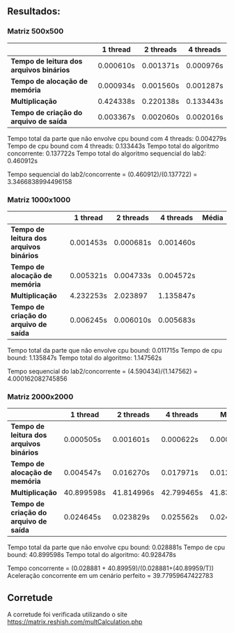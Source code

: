 ## Resultados:

### Matriz 500x500
| | 1 thread | 2 threads | 4 threads
|---|---|---|---|
| **Tempo de leitura dos arquivos binários**        | 0.000610s | 0.001371s | 0.000976s |
| **Tempo de alocação de memória**        | 0.000934s | 0.001560s | 0.001287s |
| **Multiplicação** | 0.424338s | 0.220138s | 0.133443s |
| **Tempo de criação do arquivo de saída**         | 0.003367s | 0.002060s | 0.002016s |

Tempo total da parte que não envolve cpu bound com 4 threads: 0.004279s
Tempo de cpu bound com 4 threads: 0.133443s
Tempo total do algoritmo concorrente: 0.137722s
Tempo total do algoritmo sequencial do lab2: 0.460912s

Tempo sequencial do lab2/concorrente = (0.460912)/(0.137722) = 3.3466838994496158

### Matriz 1000x1000
| | 1 thread | 2 threads | 4 threads | Média |
|---|---|---|---|---|
| **Tempo de leitura dos arquivos binários**        | 0.001453s | 0.000681s | 0.001460s |
| **Tempo de alocação de memória**        | 0.005321s | 0.004733s | 0.004572s |
| **Multiplicação** | 4.232253s | 2.023897 | 1.135847s |
| **Tempo de criação do arquivo de saída**         | 0.006245s | 0.006010s | 0.005683s |

Tempo total da parte que não envolve cpu bound: 0.011715s
Tempo de cpu bound: 1.135847s
Tempo total do algoritmo: 1.147562s

Tempo sequencial do lab2/concorrente = (4.590434)/(1.147562) = 4.000162082745856

### Matriz 2000x2000
| | 1 thread | 2 threads | 4 threads | Média |
|---|---|---|---|---|
| **Tempo de leitura dos arquivos binários**        | 0.000505s | 0.001601s | 0.000622s | 0.000909s |
| **Tempo de alocação de memória**        | 0.004547s | 0.016270s | 0.017971s | 0.012929s |
| **Multiplicação** | 40.899598s | 41.814996s | 42.799465s | 41.838019s |
| **Tempo de criação do arquivo de saída**         | 0.024645s | 0.023829s | 0.025562s | 0.024678s |

Tempo total da parte que não envolve cpu bound: 0.028881s
Tempo de cpu bound: 40.899598s
Tempo total do algoritmo: 40.928478s

Tempo concorrente = (0.028881 + 40.89959)/(0.028881+(40.89959/T))
Aceleração concorrente em um cenário perfeito = 39.77959647422783

## Corretude
A corretude foi verificada utilizando o site https://matrix.reshish.com/multCalculation.php

